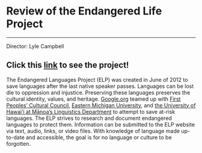 # Review of the Endangered Life Project
---
Director: Lyle Campbell

Click this [link](http://www.endangeredlanguages.com) to see the project!
---
The Endangered Languages Project (ELP) was created in June of 2012 to save languages after the last native speaker passes. Languages can be lost die to oppression and injustice. Preserving these languages preserves the cultural identity, values, and heritage. [Google.org](https://www.google.org) teamed up with [First Peoples’ Cultural Council](http://www.fpcc.ca), [Eastern Michigan University](https://www.emich.edu), and [the University of Hawai‘i at Mānoa’s Linguistics Department](http://ling.hawaii.edu) to attempt to save at-risk languages. The ELP strives to research and document endangered languages to protect them. Information can be submitted to the ELP website via text, audio, links, or video files. With knowledge of language made up-to-date and accessible, the goal is for no language or culture to be forgotten.

